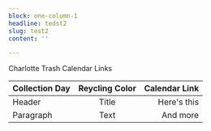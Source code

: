```yaml
---
block: one-column-1
headline: tedst2
slug: test2
content: ''

---
```

Charlotte Trash Calendar Links

| Collection Day      | Reycling Color | Calendar Link     |
| :---        |    :----:   |          ---: |
| Header      | Title       | Here's this   |
| Paragraph   | Text        | And more      |